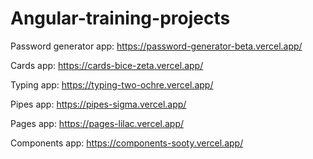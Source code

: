 # Angular-training-projects

Password generator app:
https://password-generator-beta.vercel.app/

Cards app:
https://cards-bice-zeta.vercel.app/

Typing app:
https://typing-two-ochre.vercel.app/

Pipes app:
https://pipes-sigma.vercel.app/

Pages app:
https://pages-lilac.vercel.app/

Components app:
https://components-sooty.vercel.app/
